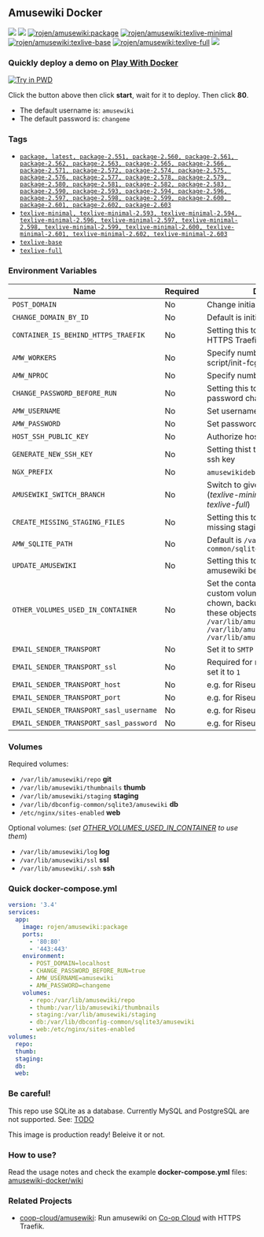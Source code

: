 ## Amusewiki Docker

[![](https://img.shields.io/docker/image-size/rojen/amusewiki/latest)](https://hub.docker.com/r/rojen/amusewiki) [![](https://img.shields.io/docker/image-size/rojen/amusewiki/texlive-minimal)](https://hub.docker.com/r/rojen/amusewiki) [![rojen/amusewiki:package](https://github.com/rojenzaman/amusewiki-docker/actions/workflows/package.yml/badge.svg)](https://github.com/rojenzaman/amusewiki-docker/actions/workflows/package.yml) [![rojen/amusewiki:texlive-minimal](https://github.com/rojenzaman/amusewiki-docker/actions/workflows/texlive-minimal.yml/badge.svg)](https://github.com/rojenzaman/amusewiki-docker/actions/workflows/texlive-minimal.yml) [![rojen/amusewiki:texlive-base](https://github.com/rojenzaman/amusewiki-docker/actions/workflows/texlive-base.yml/badge.svg)](https://github.com/rojenzaman/amusewiki-docker/actions/workflows/texlive-base.yml) [![rojen/amusewiki:texlive-full](https://github.com/rojenzaman/amusewiki-docker/actions/workflows/texlive-full.yml/badge.svg)](https://github.com/rojenzaman/amusewiki-docker/actions/workflows/texlive-full.yml) [![](https://img.shields.io/docker/pulls/rojen/amusewiki)](https://hub.docker.com/r/rojen/amusewiki)

<!--
https://badgen.net/docker/layers/rojen/amusewiki/latest/amd64?icon=docker&label=layers
-->

### Quickly deploy a demo on [Play With Docker](_testing/pwd)

[![Try in PWD](https://raw.githubusercontent.com/play-with-docker/stacks/master/assets/images/button.png)](https://labs.play-with-docker.com/?stack=https://raw.githubusercontent.com/rojenzaman/amusewiki-docker/master/_testing/pwd/package.yml&stack_name=amusewiki)

Click the button above then click **start**, wait for it to deploy. Then click **80**.

 - The default username is: `amusewiki`
 - The default password is: `changeme`

### Tags

 - [`package, latest, package-2.551, package-2.560, package-2.561, package-2.562, package-2.563, package-2.565, package-2.566, package-2.571, package-2.572, package-2.574, package-2.575, package-2.576, package-2.577, package-2.578, package-2.579, package-2.580, package-2.581, package-2.582, package-2.583, package-2.590, package-2.593, package-2.594, package-2.596, package-2.597, package-2.598, package-2.599, package-2.600, package-2.601, package-2.602, package-2.603`](https://github.com/rojenzaman/amusewiki-docker/blob/master/package/Dockerfile)
 - [`texlive-minimal, texlive-minimal-2.593, texlive-minimal-2.594, texlive-minimal-2.596, texlive-minimal-2.597, texlive-minimal-2.598, texlive-minimal-2.599, texlive-minimal-2.600, texlive-minimal-2.601, texlive-minimal-2.602, texlive-minimal-2.603`](https://github.com/rojenzaman/amusewiki-docker/blob/master/texlive-minimal/Dockerfile)
 - [`texlive-base`](https://github.com/rojenzaman/amusewiki-docker/blob/master/texlive-base/Dockerfile)
 - [`texlive-full`](https://github.com/rojenzaman/amusewiki-docker/blob/master/texlive-full/Dockerfile)

### Environment Variables

| Name | Required | Description
|---|---|---
| `POST_DOMAIN` | No | <a id="POST_DOMAIN"></a>Change initial or selected domain
| `CHANGE_DOMAIN_BY_ID` | No | <a id=""></a>Default is initial domain: `1`
| `CONTAINER_IS_BEHIND_HTTPS_TRAEFIK` | No | <a id="CHANGE_DOMAIN_BY_ID"></a>Setting this to `true` will enable HTTPS Traefik support
| `AMW_WORKERS` | No | <a id="AMW_WORKERS"></a>Specify number of process set by script/init-fcgi.pl
| `AMW_NPROC` | No | <a id=""></a>Specify number of perl-fcgi process
| `CHANGE_PASSWORD_BEFORE_RUN` | No | <a id="AMW_NPROC"></a>Setting this to `true` will enable password changing
| `AMW_USERNAME` | No | <a id="AMW_USERNAME"></a>Set username
| `AMW_PASSWORD` | No | <a id="AMW_PASSWORD"></a>Set password
| `HOST_SSH_PUBLIC_KEY` | No | <a id="HOST_SSH_PUBLIC_KEY"></a>Authorize host ssh public key
| `GENERATE_NEW_SSH_KEY` | No | <a id="GENERATE_NEW_SSH_KEY"></a>Setting thist to `true` will crate new ssh key
| `NGX_PREFIX` | No | <a id="NGX_PREFIX"></a>`amusewikidebian` or `amusewiki`
| `AMUSEWIKI_SWITCH_BRANCH` | No | <a id="AMUSEWIKI_SWITCH_BRANCH"></a>Switch to given branch before run (*texlive-minimal*, *texlive-base*, *texlive-full*)
| `CREATE_MISSING_STAGING_FILES` | No | <a id="CREATE_MISSING_STAGING_FILES"></a>Setting this to `true` will create missing staging files
| `AMW_SQLITE_PATH` | No | <a id="AMW_SQLITE_PATH"></a>Default is `/var/lib/dbconfig-common/sqlite3/amusewiki/amusewiki`
| `UPDATE_AMUSEWIKI` | No | <a id="UPDATE_AMUSEWIKI"></a>Setting this to `true` will update/pull amusewiki before start
| `OTHER_VOLUMES_USED_IN_CONTAINER` | No | <a id="OTHER_VOLUMES_USED_IN_CONTAINER"></a>Set the container path of your custom volumes. Commands like chown, backup_amw.sh will detect these objects. Example: `/var/lib/amusewiki/log, /var/lib/amusewiki/ssl, /var/lib/amusewiki/.ssh`
| `EMAIL_SENDER_TRANSPORT` | No | <a id="EMAIL_SENDER_TRANSPORT"></a>Set it to `SMTP`
| `EMAIL_SENDER_TRANSPORT_ssl` | No | <a id="EMAIL_SENDER_TRANSPORT_ssl"></a>Required for most email providers, set it to `1`
| `EMAIL_SENDER_TRANSPORT_host` | No | <a id="EMAIL_SENDER_TRANSPORT_host"></a>e.g. for Riseup `mail.riseup.net`
| `EMAIL_SENDER_TRANSPORT_port` | No | <a id="EMAIL_SENDER_TRANSPORT_port"></a>e.g. for Riseup `465`
| `EMAIL_SENDER_TRANSPORT_sasl_username` | No | <a id="EMAIL_SENDER_TRANSPORT_sasl_username"></a>e.g. for Riseup `yourname@riseup.net`
| `EMAIL_SENDER_TRANSPORT_sasl_password` | No | <a id="EMAIL_SENDER_TRANSPORT_sasl_password"></a>e.g. for Riseup `yourpass`

### Volumes

Required volumes:

 - `/var/lib/amusewiki/repo`  **git**
 - `/var/lib/amusewiki/thumbnails`  **thumb**
 - `/var/lib/amusewiki/staging` **staging**
 - `/var/lib/dbconfig-common/sqlite3/amusewiki` **db**
 - `/etc/nginx/sites-enabled` **web**

Optional volumes: (*set [OTHER_VOLUMES_USED_IN_CONTAINER](#OTHER_VOLUMES_USED_IN_CONTAINER) to use them*)

 - `/var/lib/amusewiki/log` **log**
 - `/var/lib/amusewiki/ssl` **ssl**
 - `/var/lib/amusewiki/.ssh` **ssh**

### Quick docker-compose.yml

```yaml
version: '3.4'
services:
  app:
    image: rojen/amusewiki:package
    ports:
      - '80:80'
      - '443:443'
    environment:
      - POST_DOMAIN=localhost
      - CHANGE_PASSWORD_BEFORE_RUN=true
      - AMW_USERNAME=amusewiki
      - AMW_PASSWORD=changeme
    volumes:
      - repo:/var/lib/amusewiki/repo
      - thumb:/var/lib/amusewiki/thumbnails
      - staging:/var/lib/amusewiki/staging
      - db:/var/lib/dbconfig-common/sqlite3/amusewiki
      - web:/etc/nginx/sites-enabled
volumes:
  repo:
  thumb:
  staging:
  db:
  web:
```

### Be careful!

This repo use SQLite as a database. Currently MySQL and PostgreSQL are not supported. See: [TODO](https://github.com/rojenzaman/amusewiki-docker/blob/master/TODO.md)

This image is production ready! Beleive it or not.

### How to use?

Read the usage notes and check the example **docker-compose.yml** files: [amusewiki-docker/wiki](https://github.com/rojenzaman/amusewiki-docker/wiki)

### Related Projects

 - [coop-cloud/amusewiki](https://git.coopcloud.tech/coop-cloud/amusewiki): Run amusewiki on [Co-op Cloud](https://docs.coopcloud.tech) with HTTPS Traefik.
